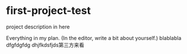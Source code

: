 # first-project-test
project description in here


Everything in my plan. (In the editor, write a bit about yourself.) 
blablabla
dfgfdgfdg
dhjfkdsfjds第三方来看
